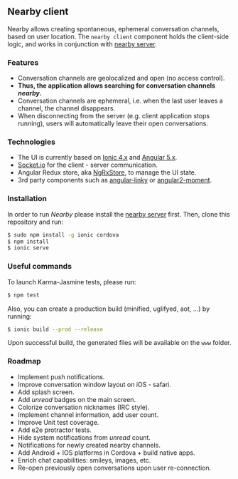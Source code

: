 ## Nearby client
Nearby allows creating spontaneous, ephemeral conversation channels, based on user location. The `nearby client` component holds the client-side logic, and works in conjunction with [nearby server](https://github.com/ionic-team/ionic2-app-base).

### Features
- Conversation channels are geolocalized and open (no access control).
- **Thus, the application allows searching for conversation channels *nearby*.**
- Conversation channels are ephemeral, i.e. when the last user leaves a channel, the channel disappears.
- When disconnecting from the server (e.g. client application stops running), users will automatically leave their open conversations.

### Technologies
- The UI is currently based on [Ionic 4.x](https://ionicframework.com/) and [Angular 5.x](https://angular.io/).
- [Socket.io](https://socket.io/) for the client - server communication.
- Angular Redux store, aka [NgRxStore](https://github.com/ngrx/store), to manage the UI state.
- 3rd party components such as [angular-linky](https://github.com/dzonatan/angular-linky) or [angular2-moment](https://github.com/urish/angular2-moment).


### Installation
In order to run *Nearby* please install the [nearby server](https://github.com/ionic-team/ionic2-app-base) first. Then, clone this repository and run:
```bash
$ sudo npm install -g ionic cordova
$ npm install
$ ionic serve
```

### Useful commands
To launch Karma-Jasmine tests, please run:
```bash
$ npm test
```

Also, you can create a production build (minified, uglifyed, aot, ...) by running:
```bash
$ ionic build --prod --release
```
Upon successful build, the generated files will be available on the `www` folder.


### Roadmap
- Implement push notifications.
- Improve conversation window layout on iOS - safari.
- Add splash screen.
- Add *unread* badges on the main screen.
- Colorize conversation nicknames (IRC style).
- Implement channel information, add user count.
- Improve Unit test coverage.
- Add e2e protractor tests.
- Hide system notifications from *unread* count.
- Notifications for newly created nearby channels.
- Add Android + IOS platforms in Cordova + build native apps.
- Enrich chat capabilities: smileys, images, etc.
- Re-open previously open conversations upon user re-connection.
